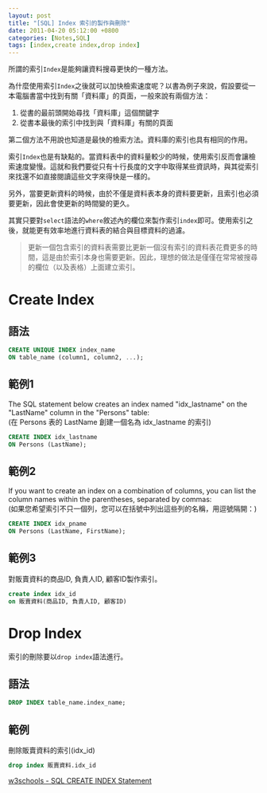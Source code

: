 ```yaml
---
layout: post
title: "[SQL] Index 索引的製作與刪除"
date: 2011-04-20 05:12:00 +0800
categories: [Notes,SQL]
tags: [index,create index,drop index]
---
```


所謂的索引`Index`是能夠讓資料搜尋更快的一種方法。       

為什麼使用索引`Index`之後就可以加快檢索速度呢？以書為例子來說，假設要從一本電腦書當中找到有關「資料庫」的頁面，一般來說有兩個方法：

1. 從書的最前頭開始尋找「資料庫」這個關鍵字
2. 從書本最後的索引中找到與「資料庫」有關的頁面

第二個方法不用說也知道是最快的檢索方法。資料庫的索引也具有相同的作用。      

索引`Index`也是有缺點的。當資料表中的資料量較少的時候，使用索引反而會讓檢索速度變慢。這就和我們要從只有十行長度的文字中取得某些資訊時，與其從索引來找還不如直接閱讀這些文字來得快是一樣的。     

另外，當要更新資料的時候，由於不僅是資料表本身的資料要更新，且索引也必須要更新，因此會使更新的時間變的更久。        

其實只要對`select`語法的`where`敘述內的欄位來製作索引`index`即可。使用索引之後，就能更有效率地進行資料表的結合與目標資料的過濾。

> 更新一個包含索引的資料表需要比更新一個沒有索引的資料表花費更多的時間，這是由於索引本身也需要更新。因此，理想的做法是僅僅在常常被搜尋的欄位（以及表格）上面建立索引。

# Create Index

## 語法

```sql
CREATE UNIQUE INDEX index_name
ON table_name (column1, column2, ...);
```

## 範例1

The SQL statement below creates an index named "idx_lastname" on the "LastName" column in the "Persons" table:  
(在 Persons 表的 LastName 創建一個名為 idx_lastname 的索引)

```sql
CREATE INDEX idx_lastname
ON Persons (LastName);
```

## 範例2

If you want to create an index on a combination of columns, you can list the column names within the parentheses, separated by commas:      
(如果您希望索引不只一個列，您可以在括號中列出這些列的名稱，用逗號隔開：)

```sql
CREATE INDEX idx_pname
ON Persons (LastName, FirstName);
```

## 範例3

對販賣資料的商品ID, 負責人ID, 顧客ID製作索引。

```sql
create index idx_id
on 販賣資料(商品ID, 負責人ID, 顧客ID)
```

# Drop Index
索引的刪除要以`drop index`語法進行。

## 語法

```sql
DROP INDEX table_name.index_name;
```

## 範例
刪除販賣資料的索引(idx_id)

```sql
drop index 販賣資料.idx_id
```


[w3schools - SQL CREATE INDEX Statement](https://www.w3schools.com/sql/sql_create_index.asp)